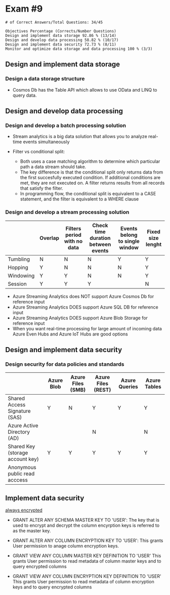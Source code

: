 # Exam #9

    # of Correct Answers/Total Questions: 34/45

    Objectives Percentage (Corrects/Number Questions)
    Design and implement data storage 92.86 % (13/14)
    Design and develop data processing 58.82 % (10/17)
    Design and implement data security 72.73 % (8/11)
    Monitor and optimize data storage and data processing 100 % (3/3)

## Design and implement data storage

### Design a data storage structure

- Cosmos Db has the Table API which allows to use OData and LINQ to query data.

## Design and develop data processing

### Design and develop a batch processing solution

- Stream analytics is a big data solution that allows you to analyze real-time events simultaneously

- Filter vs conditional split:
  - Both uses a case matching algorithm to determine which particular path a data stream should take.
  - The key difference is that the conditional split only returns data from the first succesfully executed condition. If additional conditions are met, they are not executed on.
  A filter returns results from all records that satisfy the filter.
  - In programming flow, the conditional split is equivalent to a CASE statement, and the filter is equivalent to a WHERE clause

### Design and develop a stream processing solution

|           | Overlap | Filters period with no data | Check time duration between events | Events belong to single window | Fixed size lenght |
| --------- | ------- | --------------------------- | ---------------------------------- | ------------------------------ | ----------------- |
| Tumbling  | N       | N                           | N                                  | Y                              | Y                 |
| Hopping   | Y       | N                           | N                                  | N                              | Y                 |
| Windowing | Y       | Y                           | N                                  | N                              | Y                 |
| Session   | Y       | Y                           | Y                                  |                                | N                 |

- Azure Streaming Analytics does NOT support Azure Cosmos Db for reference input
- Azure Streaming Analytics DOES support Azure SQL DB for reference input
- Azure Streaming Analytics DOES support Azure Blob Storage for reference input
- When you want real-time processing for large amount of incoming data Azure Even Hubs and Azure IoT Hubs are good options

## Design and implement data security

### Design security for data policies and standards

|                                  | Azure Blob | Azure Files (SMB) | Azure Files (REST) | Azure    Queries | Azure Tables |
| -------------------------------- | ---------- | ----------------- | ------------------ | ---------------- | ------------ |
| Shared Access Signature (SAS)    | Y          | N                 | Y                  | Y                | Y            |
| Azure Active Directory (AD)      |            |                   | N                  |                  | N            |
| Shared Key (storage account key) | Y          | Y                 | Y                  | Y                | Y            |
| Anonymous public read acccess    |            |                   |                    |                  |              |

## Implement data security

[always encrypted](https://learn.microsoft.com/en-us/sql/relational-databases/security/encryption/always-encrypted-database-engine?view=sql-server-2017)

- GRANT ALTER ANY SCHEMA MASTER KEY TO 'USER':
    The key that is used to encrypt and decrypt the column encyrption keys is referred to as the master key.

- GRANT ALTER ANY COLUMN ENCRYPTION KEY TO 'USER':
    This grants User permission to anage column encryption keys.

- GRANT VIEW ANY COLUMN MASTER KEY DEFINITION TO 'USER'
    This grants User permission to read metadata of column master keys and to query encrypted columns

- GRANT VIEW ANY COLUMN ENCRYPTION KEY DEFINITION TO 'USER'
    This grants User permission to read metadata of column encryption keys and to query encrypted columns
